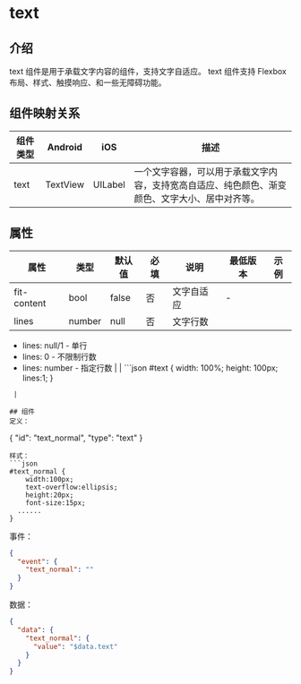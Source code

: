 # text

## 介绍
text 组件是用于承载文字内容的组件，支持文字自适应。
text 组件支持 Flexbox 布局、样式、触摸响应、和一些无障碍功能。
## 组件映射关系

| 组件类型 | Android | iOS | 描述 |
| --- | --- | --- | --- |
| text | TextView | UILabel | 一个文字容器，可以用于承载文字内容，支持宽高自适应、纯色颜色、渐变颜色、文字大小、居中对齐等。 |

## 属性
| **属性** | **类型** | **默认值** | **必填** | **说明** | **最低版本** | **示例** |
| --- | --- | --- | --- | --- | --- | --- |
| fit-content | bool | false | 否 | 文字自适应 | - |  |
| lines | number | null | 否 | 文字行数
- lines: null/1   	- 单行
- lines: 0 			- 不限制行数
- lines: number	- 指定行数
 |  | ```json
#text {
  width: 100%;
  height: 100px;
  lines:1;
}
```
 |

## 组件
定义：
```
{
  "id": "text_normal",
  "type": "text"
}
```
样式：
```json
#text_normal {
	width:100px;
	text-overflow:ellipsis;
	height:20px;
	font-size:15px;
  ......
}

```
事件：
```json
{
  "event": {
    "text_normal": ""
  }
}
```
数据：
```json
{
  "data": {
    "text_normal": {
      "value": "$data.text"
    }
  }
}
```
